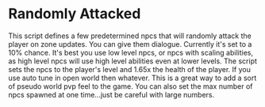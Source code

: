 # Randomly Attacked
This script defines a few predetermined npcs that will randomly attack the player on zone updates. You can give them dialogue. Currently it's set to a 10% chance. It's best you use low level npcs, or npcs with scaling abilities, as high level npcs will use high level abilities even at lower levels. The script sets the npcs to the player's level and 1.65x the health of the player. If you use auto tune in open world then whatever. This is a great way to add a sort of pseudo world pvp feel to the game. You can also set the max number of npcs spawned at one time...just be careful with large numbers.
